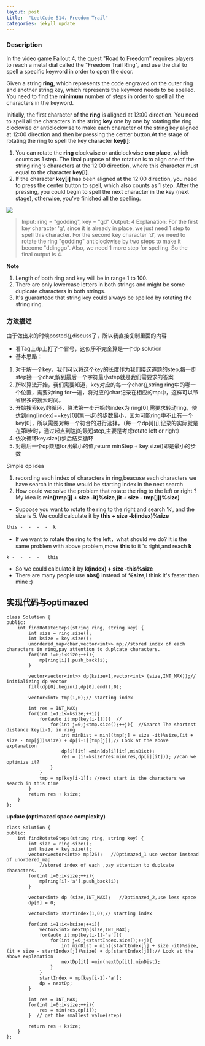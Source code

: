 ```yaml
---
layout: post
title:  "LeetCode 514. Freedom Trail"
categories: jekyll update
---
```




### Description

In the video game Fallout 4, the quest "Road to Freedom" requires players to reach a metal dial called the "Freedom Trail Ring", and use the dial to spell a specific keyword in order to open the door.

Given a string **ring**, which represents the code engraved on the outer ring and another string key, which represents the keyword needs to be spelled. You need to find the **minimum** number of steps in order to spell all the characters in the keyword.

Initially, the first character of the **ring** is aligned at 12:00 direction. You need to spell all the characters in the string **key** one by one by rotating the ring clockwise or anticlockwise to make each character of the string key aligned at 12:00 direction and then by pressing the center button.At the stage of rotating the ring to spell the key character **key[i]**:
1. You can rotate the **ring** clockwise or anticlockwise **one place**, which counts as 1 step. The final purpose of the rotation is to align one of the string ring's characters at the 12:00 direction, where this character must equal to the character **key[i]**.
2. If the character **key[i]** has been aligned at the 12:00 direction, you need to press the center button to spell, which also counts as 1 step. After the pressing, you could begin to spell the next character in the key (next stage), otherwise, you've finished all the spelling.

![](../image/3-12.png)
> Input: ring = "godding", key = "gd"
Output: 4
Explanation:
 For the first key character 'g', since it is already in place, we just need 1 step to spell this character. 
 For the second key character 'd', we need to rotate the ring "godding" anticlockwise by two steps to make it become "ddinggo".
 Also, we need 1 more step for spelling.
 So the final output is 4.

**Note**
1. Length of both ring and key will be in range 1 to 100.
2. There are only lowercase letters in both strings and might be some duplcate characters in both strings.
3. It's guaranteed that string key could always be spelled by rotating the string ring.


### 方法描述
由于做出来的时候posted在discuss了，所以我直接复制里面的内容 

 * 看Tag上dp上打了个冒号，这似乎不完全算是一个dp solution
 * 基本思路：
 

 1. 对于解一个key，我们可以将这个key的长度作为我们接这道题的step,每一步step接一个char,解到最后一个字符最小step就是我们需要求的答案
 2. 所以算法开始，我们需要知道，key对应的每一个char在string ring中的哪一个位置，需要对ring for一遍，将对应的char记录在相应的mp中，这样可以节省很多的搜索时间。
 3. 开始搜索key的循环，算法第一步开始的index为 ring[0],需要求转动ring，使达到ring[index]==key\[0\](第一步)的步数最小，因为可能ring中不止有一个key\[0\]，所以需要对每一个符合的进行选择，（每一个dp[i][j],记录的实际就是在第i步时，通过起点到达j的最短step,主要是考虑rotate left or  right）
 4. 依次循环key.size()步后结束循环
 5. 对最后一个dp数组for出最小的值,return minStep + key.size()即是最小的步数


Simple dp idea
1. recording each index of characters in ring,beacuse each characters we have search in this time would be starting index in the next search 
2. How could we solve the problem that rotate the ring to the left or right ?   My idea is **min((tmp[j] + size -it)%size,(it + size - tmp[j])%size)**

 * Suppose you want to rotate the ring to the right and search 'k', and the size is 5.
We could calculate it by **this + size -k(index)%size** 

```
this -  -  -  -  k
```

 * If we want to rotate the ring to the left，what should we do? It is the same problem  with above problem,move **this** to it 's right,and reach **k**
 
```
k -  -  -  -   this
```
 * So we could calculate it by **k(index) + size -this%size**
 * There are many people use **abs()** instead of **%size**,I think it's faster than mine :)





## 实现代码与optimazed

````
class Solution {
public:
    int findRotateSteps(string ring, string key) {
        int size = ring.size();
        int ksize = key.size();
        unordered_map<char,vector<int>> mp;//stored index of each characters in ring,pay attention to duplcate characters.
        for(int i=0;i<size;++i){
            mp[ring[i]].push_back(i);
        }
        
        vector<vector<int>> dp(ksize+1,vector<int> (size,INT_MAX));// initializing dp vector 
        fill(dp[0].begin(),dp[0].end(),0);
        
        vector<int> tmp(1,0);// starting index
        
        int res = INT_MAX;
        for(int i=1;i<=ksize;++i){
            for(auto it:mp[key[i-1]]){  //
                for(int j=0;j<tmp.size();++j){  //Search The shortest distance key[i-1] in ring
                    int minDist = min((tmp[j] + size -it)%size,(it + size - tmp[j])%size) + dp[i-1][tmp[j]];// Look at the above explanation
                    dp[i][it] =min(dp[i][it],minDist);
                    res = (i!=ksize?res:min(res,dp[i][it])); //Can we optimize it?
                }
            }
            tmp = mp[key[i-1]]; //next start is the characters we search in this time
        }
        return res + ksize;
    }
};
````

**update (optimazed space complexity)**

````
class Solution {
public:
    int findRotateSteps(string ring, string key) {
        int size = ring.size();
        int ksize = key.size();
        vector<vector<int>> mp(26);   //Optimazed_1 use vector instead of unordered_map
            //stored index of each ,pay attention to duplcate characters.
        for(int i=0;i<size;++i){
            mp[ring[i]-'a'].push_back(i);
        }
        
        vector<int> dp (size,INT_MAX);   //Optimazed_2,use less space 
        dp[0] = 0;
        
        vector<int> startIndex(1,0);// starting index

        for(int i=1;i<=ksize;++i){
            vector<int> nextDp(size,INT_MAX);
            for(auto it:mp[key[i-1]-'a']){
                for(int j=0;j<startIndex.size();++j){
                    int minDist = min((startIndex[j] + size -it)%size,(it + size - startIndex[j])%size) + dp[startIndex[j]];// Look at the above explanation
                    nextDp[it] =min(nextDp[it],minDist);
                }
            }
            startIndex = mp[key[i-1]-'a'];
            dp = nextDp;
        }
        
        int res = INT_MAX;
        for(int i=0;i<size;++i){
            res = min(res,dp[i]);
        }  // get the smallest value(step)
        
        return res + ksize;
    }
};

````

